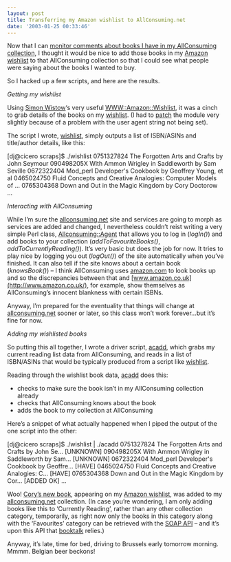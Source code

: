 ```yaml
---
layout: post
title: Transferring my Amazon wishlist to AllConsuming.net
date: '2003-01-25 00:33:46'
---
```



Now that I can [monitor comments about books I have in my AllConsuming collection](/2003/01/the-disruptive-engineering-spectrum-and-booktalk-an-allconsuming-app/), I thought it would be nice to add those books in my [Amazon wishlist](http://www.amazon.co.uk/exec/obidos/wishlist/3G7VX6N7NMGWM/) to that AllConsuming collection so that I could see what people were saying about the books I wanted to buy.

So I hacked up a few scripts, and here are the results.

*Getting my wishlist*

Using [Simon Wistow](http://www.twoshortplanks.com/simon/)‘s very useful [WWW::Amazon::Wishlist](http://search.cpan.org/author/SIMONW/WWW-Amazon-Wishlist-0.85/), it was a cinch to grab details of the books on my [wishlist](http://www.amazon.co.uk/exec/obidos/wishlist/3G7VX6N7NMGWM/). (I had to [patch](/~dj/2003/01/Wishlist.pm.diff.txt) the module very slightly because of a problem with the user agent string not being set).

The script I wrote, [wishlist](/~dj/2003/01/wishlist), simply outputs a list of ISBN/ASINs and title/author details, like this:

[dj@cicero scraps]$ ./wishlist 0751327824 The Forgotten Arts and Crafts by John Seymour 090498205X With Ammon Wrigley in Saddleworth by Sam Seville 0672322404 Mod_perl Developer's Cookbook by Geoffrey Young, et al 0465024750 Fluid Concepts and Creative Analogies: Computer Models of ... 0765304368 Down and Out in the Magic Kingdom by Cory Doctorow ...

*Interacting with AllConsuming*

While I’m sure the [allconsuming.net](http://allconsuming.net/) site and services are going to morph as services are added and changed, I nevertheless couldn’t reist writing a very simple Perl class, [Allconsuming::Agent](/~dj/2003/01/Agent.pm) that allows you to log in (*logIn()*) and add books to your collection (*addToFavouriteBooks()*, *addToCurrentlyReading()*). It’s very basic but does the job for now. It tries to play nice by logging you out (*logOut()*) of the site automatically when you’ve finished. It can also tell if the site knows about a certain book (*knowsBook()*) – I think AllConsuming uses [amazon.com](http://www.amazon.com/) to look books up and so the discrepancies between that and [www.amazon.co.uk](http://www.amazon.co.uk/), for example, show themselves as AllConsuming’s innocent blankness with certain ISBNs.

Anyway, I’m prepared for the eventuality that things will change at [allconsuming.net](http://allconsuming.net/) sooner or later, so this class won’t work forever…but it’s fine for now.

*Adding my wishlisted books*

So putting this all together, I wrote a driver script, [acadd](/~dj/2003/01/acadd), which grabs my current reading list data from AllConsuming, and reads in a list of ISBN/ASINs that would be typically produced from a script like [wishlist](/~dj/2003/01/wishlist).

Reading through the wishlist book data, [acadd](/~dj/2003/01/acadd) does this:

- checks to make sure the book isn’t in my AllConsuming collection already
- checks that AllConsuming knows about the book
- adds the book to my collection at AllConsuming

Here’s a snippet of what actually happened when I piped the output of the one script into the other:

[dj@cicero scraps]$ ./wishlist | ./acadd 0751327824 The Forgotten Arts and Crafts by John Se... [UNKNOWN] 090498205X With Ammon Wrigley in Saddleworth by Sam... [UNKNOWN] 0672322404 Mod_perl Developer's Cookbook by Geoffre... [HAVE] 0465024750 Fluid Concepts and Creative Analogies: C... [HAVE] 0765304368 Down and Out in the Magic Kingdom by Cor... [ADDED OK] ...

Woo! [Cory’s new book](http://allconsuming.net/item.cgi?isbn=0765304368), appearing on my [Amazon wishlist](http://www.amazon.co.uk/exec/obidos/wishlist/3G7VX6N7NMGWM/), was added to my [allconsuming.net](http://allconsuming.net/) collection. (In case you’re wondering, I am only adding books like this to ‘Currently Reading’, rather than any other collection category, temporarily, as right now only the books in this category along with the ‘Favourites’ category can be retrieved with the [SOAP API](http://allconsuming.net/news/000012.html) – and it’s upon this API that [booktalk](/~dj/2003/01/booktalk) relies.)

Anyway, it’s late, time for bed, driving to Brussels early tomorrow morning. Mmmm. Belgian beer beckons!


